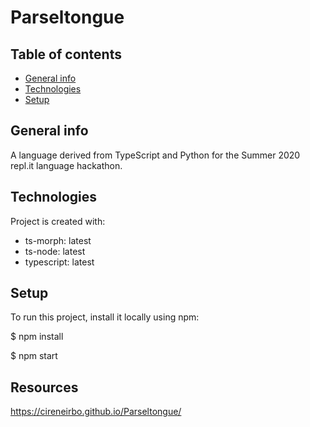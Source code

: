 # Parseltongue

## Table of contents
* [General info](#general-info)
* [Technologies](#technologies)
* [Setup](#setup)

## General info
A language derived from TypeScript and Python for the Summer 2020 repl.it language hackathon.

## Technologies
Project is created with:
* ts-morph: latest
* ts-node: latest
* typescript: latest

## Setup
To run this project, install it locally using npm:

$ npm install

$ npm start

## Resources
https://cireneirbo.github.io/Parseltongue/
